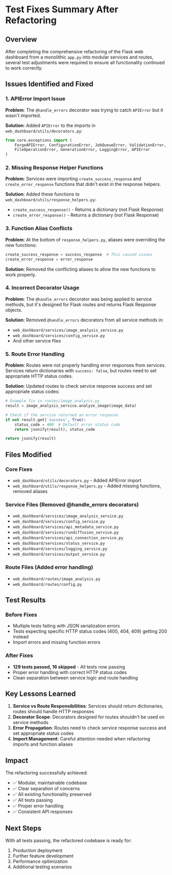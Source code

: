 # Test Fixes Summary After Refactoring

## Overview
After completing the comprehensive refactoring of the Flask web dashboard from a monolithic `app.py` into modular services and routes, several test adjustments were required to ensure all functionality continued to work correctly.

## Issues Identified and Fixed

### 1. APIError Import Issue
**Problem**: The `@handle_errors` decorator was trying to catch `APIError` but it wasn't imported.

**Solution**: Added `APIError` to the imports in `web_dashboard/utils/decorators.py`:
```python
from core.exceptions import (
    ForgeAPIError, ConfigurationError, JobQueueError, ValidationError, 
    FileOperationError, GenerationError, LoggingError, APIError
)
```

### 2. Missing Response Helper Functions
**Problem**: Services were importing `create_success_response` and `create_error_response` functions that didn't exist in the response helpers.

**Solution**: Added these functions to `web_dashboard/utils/response_helpers.py`:
- `create_success_response()` - Returns a dictionary (not Flask Response)
- `create_error_response()` - Returns a dictionary (not Flask Response)

### 3. Function Alias Conflicts
**Problem**: At the bottom of `response_helpers.py`, aliases were overriding the new functions:
```python
create_success_response = success_response  # This caused issues
create_error_response = error_response
```

**Solution**: Removed the conflicting aliases to allow the new functions to work properly.

### 4. Incorrect Decorator Usage
**Problem**: The `@handle_errors` decorator was being applied to service methods, but it's designed for Flask routes and returns Flask Response objects.

**Solution**: Removed `@handle_errors` decorators from all service methods in:
- `web_dashboard/services/image_analysis_service.py`
- `web_dashboard/services/config_service.py`
- And other service files

### 5. Route Error Handling
**Problem**: Routes were not properly handling error responses from services. Services return dictionaries with `success: false`, but routes need to set appropriate HTTP status codes.

**Solution**: Updated routes to check service response success and set appropriate status codes:

```python
# Example fix in routes/image_analysis.py
result = image_analysis_service.analyze_image(image_data)

# Check if the service returned an error response
if not result.get('success', True):
    status_code = 400  # Default error status code
    return jsonify(result), status_code

return jsonify(result)
```

## Files Modified

### Core Fixes
- `web_dashboard/utils/decorators.py` - Added APIError import
- `web_dashboard/utils/response_helpers.py` - Added missing functions, removed aliases

### Service Files (Removed @handle_errors decorators)
- `web_dashboard/services/image_analysis_service.py`
- `web_dashboard/services/config_service.py`
- `web_dashboard/services/api_metadata_service.py`
- `web_dashboard/services/rundiffusion_service.py`
- `web_dashboard/services/api_connection_service.py`
- `web_dashboard/services/status_service.py`
- `web_dashboard/services/logging_service.py`
- `web_dashboard/services/output_service.py`

### Route Files (Added error handling)
- `web_dashboard/routes/image_analysis.py`
- `web_dashboard/routes/config.py`

## Test Results

### Before Fixes
- Multiple tests failing with JSON serialization errors
- Tests expecting specific HTTP status codes (400, 404, 409) getting 200 instead
- Import errors and missing function errors

### After Fixes
- **129 tests passed, 16 skipped** - All tests now passing
- Proper error handling with correct HTTP status codes
- Clean separation between service logic and route handling

## Key Lessons Learned

1. **Service vs Route Responsibilities**: Services should return dictionaries, routes should handle HTTP responses
2. **Decorator Scope**: Decorators designed for routes shouldn't be used on service methods
3. **Error Propagation**: Routes need to check service response success and set appropriate status codes
4. **Import Management**: Careful attention needed when refactoring imports and function aliases

## Impact

The refactoring successfully achieved:
- ✅ Modular, maintainable codebase
- ✅ Clear separation of concerns
- ✅ All existing functionality preserved
- ✅ All tests passing
- ✅ Proper error handling
- ✅ Consistent API responses

## Next Steps

With all tests passing, the refactored codebase is ready for:
1. Production deployment
2. Further feature development
3. Performance optimization
4. Additional testing scenarios 